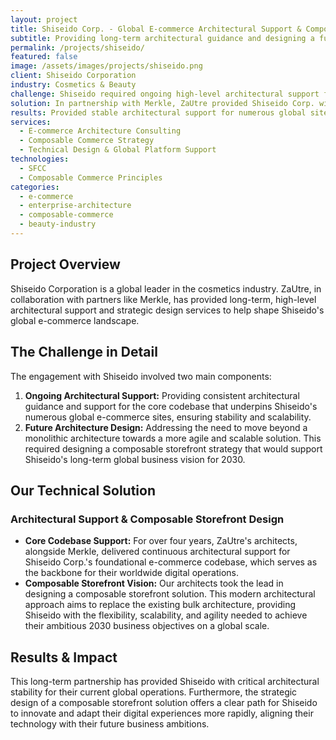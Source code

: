 ```yaml
---
layout: project
title: Shiseido Corp. - Global E-commerce Architectural Support & Composable Strategy
subtitle: Providing long-term architectural guidance and designing a future-ready composable storefront solution for a global cosmetics leader.
permalink: /projects/shiseido/
featured: false
image: /assets/images/projects/shiseido.png
client: Shiseido Corporation
industry: Cosmetics & Beauty
challenge: Shiseido required ongoing high-level architectural support for their global core e-commerce codebase and needed a forward-thinking strategy to evolve their digital presence towards a more flexible, composable architecture to meet future business goals.
solution: In partnership with Merkle, ZaUtre provided Shiseido Corp. with over 4 years of architectural support for their core codebase. ZaUtre architects also designed a composable storefront solution to replace the bulk architecture, aligning with Shiseido's 2030 global business vision.
results: Provided stable architectural support for numerous global sites and delivered a strategic design for a next-generation composable storefront, enabling Shiseido to pursue their long-term digital transformation goals.
services:
  - E-commerce Architecture Consulting
  - Composable Commerce Strategy
  - Technical Design & Global Platform Support
technologies:
  - SFCC
  - Composable Commerce Principles
categories:
  - e-commerce
  - enterprise-architecture
  - composable-commerce
  - beauty-industry
---
```


## Project Overview

Shiseido Corporation is a global leader in the cosmetics industry. ZaUtre, in collaboration with partners like Merkle, has provided long-term, high-level architectural support and strategic design services to help shape Shiseido's global e-commerce landscape.

## The Challenge in Detail

The engagement with Shiseido involved two main components:
1.  **Ongoing Architectural Support:** Providing consistent architectural guidance and support for the core codebase that underpins Shiseido's numerous global e-commerce sites, ensuring stability and scalability.
2.  **Future Architecture Design:** Addressing the need to move beyond a monolithic architecture towards a more agile and scalable solution. This required designing a composable storefront strategy that would support Shiseido's long-term global business vision for 2030.

## Our Technical Solution

### Architectural Support & Composable Storefront Design

- **Core Codebase Support:** For over four years, ZaUtre's architects, alongside Merkle, delivered continuous architectural support for Shiseido Corp.'s foundational e-commerce codebase, which serves as the backbone for their worldwide digital operations.
- **Composable Storefront Vision:** Our architects took the lead in designing a composable storefront solution. This modern architectural approach aims to replace the existing bulk architecture, providing Shiseido with the flexibility, scalability, and agility needed to achieve their ambitious 2030 business objectives on a global scale.

## Results & Impact

This long-term partnership has provided Shiseido with critical architectural stability for their current global operations. Furthermore, the strategic design of a composable storefront solution offers a clear path for Shiseido to innovate and adapt their digital experiences more rapidly, aligning their technology with their future business ambitions.